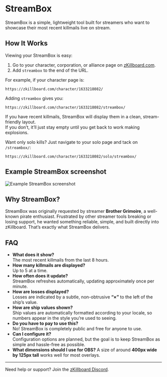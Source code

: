 # StreamBox

StreamBox is a simple, lightweight tool built for streamers who want to showcase their most recent killmails live on stream.

## How It Works

Viewing your StreamBox is easy:

1. Go to your character, corporation, or alliance page on [zKillboard.com](https://zkillboard.com).
2. Add `streambox` to the end of the URL.

For example, if your character page is:

    https://zkillboard.com/character/1633218082/

Adding `streambox` gives you:

    https://zkillboard.com/character/1633218082/streambox/

If you have recent killmails, StreamBox will display them in a clean, stream-friendly layout.  
If you don’t, it’ll just stay empty until you get back to work making explosions.

Want only solo kills? Just navigate to your solo page and tack on `/streambox/`:

    https://zkillboard.com/character/1633218082/solo/streambox/

## Example StreamBox screenshot

![Example StreamBox screenshot](/img/streambox_example.png)

## Why StreamBox?

StreamBox was originally requested by streamer **Brother Grimoire**, a well-known pirate enthusiast. Frustrated by other streamer tools breaking or losing support, he wanted something reliable, simple, and built directly into zKillboard. That’s exactly what StreamBox delivers.

## FAQ

- **What does it show?**  
  The most recent killmails from the last 8 hours.
- **How many killmails are displayed?**  
  Up to 5 at a time.
- **How often does it update?**  
  StreamBox refreshes automatically, updating approximately once per minute.
- **How are losses displayed?**  
  Losses are indicated by a subtle, non-obtrusive **“×”** to the left of the ship’s value.
- **How are ship values shown?**  
  Ship values are automatically formatted according to your locale, so numbers appear in the style you’re used to seeing.
- **Do you have to pay to use this?**  
  No! StreamBox is completely public and free for anyone to use.
- **Can I configure it?**  
  Configuration options are planned, but the goal is to keep StreamBox as simple and hassle-free as possible.
- **What dimensions should I use for OBS?**
  A size of around **400px wide by 125px tall** works well for most overlays.

---

Need help or support? Join the [zKillboard Discord](https://discord.gg/sV2kkwg8UD).

